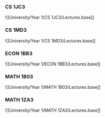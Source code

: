 

### CS 1JC3
![[University/Year 1/CS 1JC3/Lectures.base]]
<!--ID: 1757893915316-->


### CS 1MD3
![[University/Year 1/CS 1MD3/Lectures.base]]
<!--ID: 1757893915318-->

### ECON 1BB3
![[University/Year 1/ECON 1BB3/Lectures.base]]
<!--ID: 1757893915321-->


### MATH 1B03
![[University/Year 1/MATH 1B03/Lectures.base]]
<!--ID: 1757893915323-->


### MATH 1ZA3
![[University/Year 1/MATH 1ZA3/Lectures.base]]
<!--ID: 1757893915325-->

